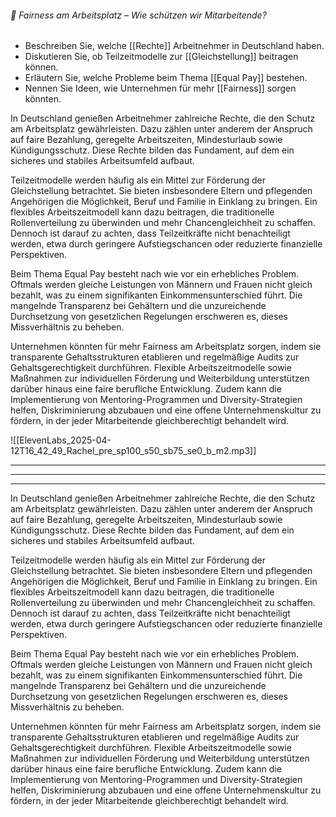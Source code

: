 ###### 💼 Fairness am Arbeitsplatz – Wie schützen wir Mitarbeitende?
- Beschreiben Sie, welche [[Rechte]] Arbeitnehmer in Deutschland haben.  
- Diskutieren Sie, ob Teilzeitmodelle zur [[Gleichstellung]] beitragen können.  
- Erläutern Sie, welche Probleme beim Thema [[Equal Pay]] bestehen.  
- Nennen Sie Ideen, wie Unternehmen für mehr [[Fairness]] sorgen könnten.

In Deutschland genießen Arbeitnehmer zahlreiche Rechte, die den Schutz am Arbeitsplatz gewährleisten. Dazu zählen unter anderem der Anspruch auf faire Bezahlung, geregelte Arbeitszeiten, Mindesturlaub sowie Kündigungsschutz. Diese Rechte bilden das Fundament, auf dem ein sicheres und stabiles Arbeitsumfeld aufbaut.

Teilzeitmodelle werden häufig als ein Mittel zur Förderung der Gleichstellung betrachtet. Sie bieten insbesondere Eltern und pflegenden Angehörigen die Möglichkeit, Beruf und Familie in Einklang zu bringen. Ein flexibles Arbeitszeitmodell kann dazu beitragen, die traditionelle Rollenverteilung zu überwinden und mehr Chancengleichheit zu schaffen. Dennoch ist darauf zu achten, dass Teilzeitkräfte nicht benachteiligt werden, etwa durch geringere Aufstiegschancen oder reduzierte finanzielle Perspektiven.

Beim Thema Equal Pay besteht nach wie vor ein erhebliches Problem. Oftmals werden gleiche Leistungen von Männern und Frauen nicht gleich bezahlt, was zu einem signifikanten Einkommensunterschied führt. Die mangelnde Transparenz bei Gehältern und die unzureichende Durchsetzung von gesetzlichen Regelungen erschweren es, dieses Missverhältnis zu beheben.

Unternehmen könnten für mehr Fairness am Arbeitsplatz sorgen, indem sie transparente Gehaltsstrukturen etablieren und regelmäßige Audits zur Gehaltsgerechtigkeit durchführen. Flexible Arbeitszeitmodelle sowie Maßnahmen zur individuellen Förderung und Weiterbildung unterstützen darüber hinaus eine faire berufliche Entwicklung. Zudem kann die Implementierung von Mentoring-Programmen und Diversity-Strategien helfen, Diskriminierung abzubauen und eine offene Unternehmenskultur zu fördern, in der jeder Mitarbeitende gleichberechtigt behandelt wird.

![[ElevenLabs_2025-04-12T16_42_49_Rachel_pre_sp100_s50_sb75_se0_b_m2.mp3]]

---
---
---

In Deutschland genießen Arbeitnehmer zahlreiche Rechte, die den Schutz am Arbeitsplatz gewährleisten. Dazu zählen unter anderem der Anspruch auf faire Bezahlung, geregelte Arbeitszeiten, Mindesturlaub sowie Kündigungsschutz. Diese Rechte bilden das Fundament, auf dem ein sicheres und stabiles Arbeitsumfeld aufbaut.

Teilzeitmodelle werden häufig als ein Mittel zur Förderung der Gleichstellung betrachtet. Sie bieten insbesondere Eltern und pflegenden Angehörigen die Möglichkeit, Beruf und Familie in Einklang zu bringen. Ein flexibles Arbeitszeitmodell kann dazu beitragen, die traditionelle Rollenverteilung zu überwinden und mehr Chancengleichheit zu schaffen. Dennoch ist darauf zu achten, dass Teilzeitkräfte nicht benachteiligt werden, etwa durch geringere Aufstiegschancen oder reduzierte finanzielle Perspektiven.

Beim Thema Equal Pay besteht nach wie vor ein erhebliches Problem. Oftmals werden gleiche Leistungen von Männern und Frauen nicht gleich bezahlt, was zu einem signifikanten Einkommensunterschied führt. Die mangelnde Transparenz bei Gehältern und die unzureichende Durchsetzung von gesetzlichen Regelungen erschweren es, dieses Missverhältnis zu beheben.

Unternehmen könnten für mehr Fairness am Arbeitsplatz sorgen, indem sie transparente Gehaltsstrukturen etablieren und regelmäßige Audits zur Gehaltsgerechtigkeit durchführen. Flexible Arbeitszeitmodelle sowie Maßnahmen zur individuellen Förderung und Weiterbildung unterstützen darüber hinaus eine faire berufliche Entwicklung. Zudem kann die Implementierung von Mentoring-Programmen und Diversity-Strategien helfen, Diskriminierung abzubauen und eine offene Unternehmenskultur zu fördern, in der jeder Mitarbeitende gleichberechtigt behandelt wird.